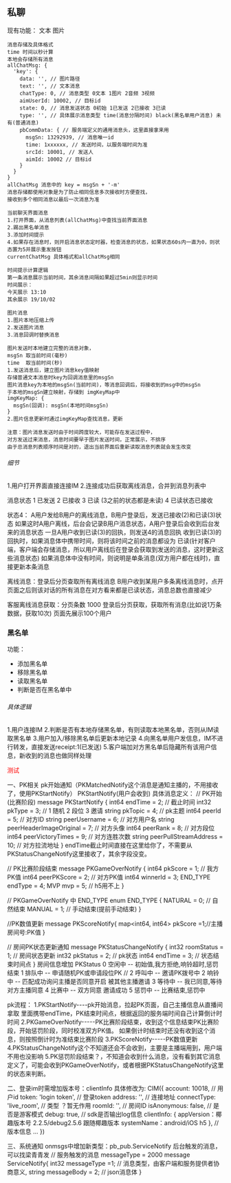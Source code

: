 ## 私聊
现有功能：
文本
图片

```
消息存储及具体格式
time 时间以秒计算
本地会存储所有消息
allChatMsg: {
  'key': {
    data: '', // 图片路径
    text: '', // 文本消息
    chatType: 0, // 消息类型 0文本 1图片 2音频 3视频
    aimUserId: 10002, // 目标id
    state: 0, // 消息发送状态 0初始 1已发送 2已接收 3已读
    type: '', // 具体展示消息类型 time(消息分隔时间) black(黑名单用户消息) 未有(普通消息)
    pbCommData: { // 服务端定义的通用消息头，这里直接拿来用
      msgSn: 13292939, // 消息唯一id
      time: 1xxxxxx, // 发送时间，以服务端时间为准
      srcId: 10001, // 发送人
      aimId: 10002 // 目标id
    }
  }
}
allChatMsg 消息中的 key = msgSn + '-m'
消息存储都使用对象是为了防止相同信息多次接收时方便查找，
接收到多个相同消息以最后一次消息为准
```

```
当前聊天界面消息
1.打开界面，从消息列表(allChatMsg)中查找当前界面消息
2.踢出黑名单消息
3.添加时间提示
4.如果存在消息时，则开启消息状态定时器，检查消息的状态，如果状态60s内一直为0，则状态置为5并展示重发按钮
currentChatMsg 具体格式和allChatMsg相同

```

```
时间提示计算逻辑
第一条消息展示当前时间，其余消息间隔如果超过5min则显示时间
时间展示：
今天展示 13:10
其余展示 19/10/02
```

```
图片消息
1.图片本地压缩上传
2.发送图片消息
3.消息回调时替换消息

图片发送时本地建立完整的消息对象，
msgSn 取当前时间(毫秒)
time  取当前时间(秒)
1.发送消息后，建立图片消息key值映射
存储普通文本消息时key为回调消息里的msgSn
图片消息key为本地的msgSn(当前时间)，等消息回调后，将接收到的msg中的msgSn
于本地的msgSn建立映射，存储到 imgKeyMap中
imgKeyMap: {
  msgSn(回调): msgSn(本地时间msgSn)
}
2.图片信息更新时通过imgKeyMap查找消息，更新

注意：图片消息发送时由于时间跨度较大，可能存在发送过程中，
对方发送过来消息，消息时间要早于图片发送时间，正常展示，不排序
由于总消息列表顺序时间是对的，退出当前界面后重新读取消息列表就会发生改变
```



###### 细节
1.用户打开界面直接连接IM
2.连接成功后获取离线消息，合并到消息列表中






消息状态
1 已发送
2 已接收
3 已读  (3之前的状态都是未读)
4 已读状态已接收


状态4：
A用户发给B用户的离线消息，B用户登录后，发送已接收(2)和已读(3)状态
如果这时A用户离线，后台会记录B用户消息状态，A用户登录后会收到后台发来的消息状态
一旦A用户收到已读(3)的回执，则发送4的消息回执
收到已读(3)的回执时，如果消息体中携带时间，则将该时间之前的消息都设为
已读(针对客户端，客户端会存储消息，所以用户离线后在登录会获取到发送的消息，这时更新这些消息状态)
如果消息体中没有时间，则说明是单条消息(双方用户都在线时)，直接更新本条消息


离线消息：登录后分页查取所有离线消息
B用户收到某用户多条离线消息时，点开页面之后则该对话的所有消息在对方看来都是已读状态，消息总数也直接减少



客服离线消息获取：分页条数 1000
登录后分页获取，获取所有消息(比如说1万条数据，获取10次)
页面先展示100个用户

### 黑名单
功能：
* 添加黑名单
* 移除黑名单
* 读取黑名单
* 判断是否在黑名单中


###### 具体逻辑
1.用户连接IM
2.判断是否有本地存储黑名单，有则读取本地黑名单，否则从IM读取黑名单
3.用户加入/移除黑名单后更新本地记录
4.向黑名单用户发信息，IM不进行转发，直接发送receipt:1(已发送)
5.客户端加对方黑名单后隐藏所有该用户信息，新收到的消息也做同样处理





<div class="test">
测试
</div>

<style> 
.test {
  color: red;
}
</style>
一、PK相关
pk开始通知（PKMatchedNotify这个消息是通知主播的，不用接收了，使用PKStartNotify）
PKStartNotify(用户会收到)
具体消息定义：
// PK开始(比赛阶段)
message PKStartNotify
{
  int64  endTime                 = 2; // 截止时间
  int32  pkType                  = 3; // 1 随机 2 段位 3 邀请
  string pkTopic                 = 4; // pk主题
  int64  peerId                  = 5; // 对方ID
  string peerUsername            = 6; // 对方用户名
  string peerHeaderImageOriginal = 7; // 对方头像
  int64  peerRank                = 8; // 对方段位
  int64  peerVictoryTimes        = 9; // 对方连胜次数
  string peerPullStreamAddress   = 10; // 对方拉流地址
}
endTime截止时间直接在这里给你了，不需要从PKStatusChangeNotify这里接收了，其余字段没变。


// PK比赛阶段结束
message PKGameOverNotify
{
    int64    pkScore     = 1; // 我方PK值
    int64    peerPKScore = 2; // 对方PK值
    int64    winnerId    = 3;
    END_TYPE endType     = 4;
    MVP      mvp         = 5; // h5用不上
}

// PKGameOverNotify 中 END_TYPE
enum END_TYPE
{
    NATURAL = 0; // 自然结束
    MANUAL  = 1; // 手动结束(提前手动结束)
}


//PK数值更新
message PKScoreNotify{
    map<int64, int64> pkScore =1;//主播房间号:PK值
}

// 房间PK状态更新通知
message PKStatusChangeNotify
{
    int32    roomStatus   = 1; // 房间状态更新
    int32    pkStatus     = 2; // pk状态
    int64    endTime      = 3; // 状态结束时间点
}
房间信息增加 PKStatus
    0 空闲中  -- 初始值,我方拒绝,响铃超时,惩罚结束
    1 排队中  -- 申请随机PK或申请段位PK
    // 2 呼叫中  -- 邀请PK拨号中
    2 响铃中  -- 匹配成功询问主播是否同意开启 被其他主播邀请
    3 等待中  -- 我已同意,等待对方主播同意
    4 比赛中  -- 双方同意 邀请成功
    5 惩罚中  -- 比赛结束,惩罚中

pk流程：
1.PKStartNotify----pk开始消息，拉起PK页面，自己主播信息从直播间拿取
里面携带endTime，PK结束时间点，根据返回的服务端时间自己计算倒计时时间
2.PKGameOverNotify-----PK比赛阶段结束，收到这个信息结束PK比赛阶段，开始惩罚阶段，同时校准双方PK值。
如果倒计时结束时还没有收到这个消息，则按照倒计时为准结束比赛阶段
3.PKScoreNotify-----PK数值更新
4.PKStatusChangeNotify这个不知道还会不会收到，主要是主播端用到，用户端不用也没影响
5.PK惩罚阶段结束？，不知道会收到什么消息，没有看到其它消息定义了，可能会收到PKGameOverNotify，或者根据PKStatusChangeNotify这里的状态来判断。

二、登录im时需增加版本号：clientInfo
具体修改为:
CIM({
    account: 10018, // 用户id
    token: 'login token', // 登录token
    address: '', // 连接地址
    connectType: 'live_room', // 类型 ？暂无作用
    roomId: '', // 房间ID
    isAnonymous: false, // 是否是游客模式
    debug: true, // sdk是否输出log信息
    clientInfo: {
      appVersion：椰趣版本号 2.2.5/debug2.5.6  跟随椰趣版本
      systemName：android/iOS               h5
    }, // 版本信息
    ...
})

三、系统通知
onmsgs中增加新类型：pb_pub.ServiceNotify
后台触发的消息，可以找梁青青发
// 服务触发的消息 messageType = 2000
message ServiceNotify{
    int32 messageType =1;   // 消息类型，由客户端和服务提供者协商意义,
    string messageBody = 2; // json消息体
}